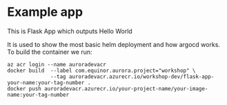 
# Example app

This is Flask App which outputs Hello World

It is used to show the most basic helm deployment and how argocd works.  
To build the container we run:  
```
az acr login --name auroradevacr
docker build  --label com.equinor.aurora.project="workshop" \
              --tag auroradevacr.azurecr.io/workshop-dev/flask-app-your-name:your-tag-number . 
docker push auroradevacr.azurecr.io/your-project-name/your-image-name:your-tag-number 

```